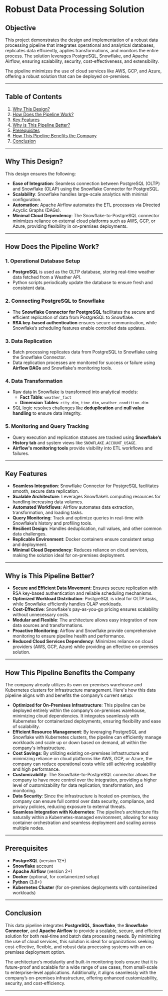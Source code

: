 # Robust Data Processing Solution

## Objective

This project demonstrates the design and implementation of a robust data processing pipeline that integrates operational and analytical databases, replicates data efficiently, applies transformations, and monitors the entire process. The solution leverages PostgreSQL, Snowflake, and Apache Airflow, ensuring scalability, security, cost-effectiveness, and extensibility. 

The pipeline minimizes the use of cloud services like AWS, GCP, and Azure, offering a robust solution that can be deployed on-premises.

---

## Table of Contents

1. [Why This Design?](#why-this-design)
2. [How Does the Pipeline Work?](#how-does-the-pipeline-work)
3. [Key Features](#key-features)
4. [Why is This Pipeline Better?](#why-is-this-pipeline-better)
5. [Prerequisites](#Prerequisites)
6. [How This Pipeline Benefits the Company](#how-this-pipeline-benefits-the-company)
7. [Conclusion](#conclusion)

---

## Why This Design?

This design ensures the following:

- **Ease of Integration**: Seamless connection between PostgreSQL (OLTP) and Snowflake (OLAP) using the Snowflake Connector for PostgreSQL.
- **Scalability**: Snowflake handles large-scale analytics with minimal configuration.
- **Automation**: Apache Airflow automates the ETL processes via Directed Acyclic Graphs (DAGs).
- **Minimal Cloud Dependency**: The Snowflake-to-PostgreSQL connector minimizes reliance on external cloud platforms such as AWS, GCP, or Azure, providing flexibility in on-premises deployments.

---

## How Does the Pipeline Work?

### 1. **Operational Database Setup**

- **PostgreSQL** is used as the OLTP database, storing real-time weather data fetched from a Weather API.
- Python scripts periodically update the database to ensure fresh and consistent data.

### 2. **Connecting PostgreSQL to Snowflake**

- The **Snowflake Connector for PostgreSQL** facilitates the secure and efficient replication of data from PostgreSQL to Snowflake.
- **RSA key-based authentication** ensures secure communication, while Snowflake’s scheduling features enable controlled data updates.

### 3. **Data Replication**

- Batch processing replicates data from PostgreSQL to Snowflake using the Snowflake Connector.
- Data replication processes are monitored for success or failure using **Airflow DAGs** and Snowflake's monitoring tools.

### 4. **Data Transformation**

- Raw data in Snowflake is transformed into analytical models:
  - **Fact Table**: `weather_fact`
  - **Dimension Tables**: `city_dim`, `time_dim`, `weather_condition_dim`
- SQL logic resolves challenges like **deduplication** and **null value handling** to ensure data integrity.

### 5. **Monitoring and Query Tracking**

- Query execution and replication statuses are tracked using **Snowflake’s History tab** and system views like `SNOWFLAKE.ACCOUNT_USAGE`.
- **Airflow's monitoring tools** provide visibility into ETL workflows and failures.

---

## Key Features

- **Seamless Integration**: Snowflake Connector for PostgreSQL facilitates smooth, secure data replication.
- **Scalable Architecture**: Leverages Snowflake’s computing resources for handling increasing data volumes.
- **Automated Workflows**: Airflow automates data extraction, transformation, and loading tasks.
- **Query Monitoring**: Track and optimize queries in real-time with Snowflake’s history and profiling tools.
- **Resilient Design**: Handles deduplication, null values, and other common data challenges.
- **Replicable Environment**: Docker containers ensure consistent setup and deployment.
- **Minimal Cloud Dependency**: Reduces reliance on cloud services, making the solution ideal for on-premises deployment.

---

## Why is This Pipeline Better?

- **Secure and Efficient Data Movement**: Ensures secure replication with RSA key-based authentication and reliable scheduling mechanisms.
- **Optimized Workload Distribution**: PostgreSQL is ideal for OLTP tasks, while Snowflake efficiently handles OLAP workloads.
- **Cost-Effective**: Snowflake's pay-as-you-go pricing ensures scalability without unnecessary costs.
- **Modular and Flexible**: The architecture allows easy integration of new data sources and transformations.
- **Proactive Monitoring**: Airflow and Snowflake provide comprehensive monitoring to ensure pipeline health and performance.
- **Reduced Cloud Services Dependency**: Minimizes reliance on cloud providers (AWS, GCP, Azure) while providing an effective on-premises solution.

---

## How This Pipeline Benefits the Company

The company already utilizes its own on-premises warehouse and Kubernetes clusters for infrastructure management. Here's how this data pipeline aligns with and benefits the company’s current setup:

- **Optimized for On-Premises Infrastructure**: This pipeline can be deployed entirely within the company’s on-premises warehouse, minimizing cloud dependencies. It integrates seamlessly with Kubernetes for containerized deployments, ensuring flexibility and ease of scalability.
- **Efficient Resource Management**: By leveraging PostgreSQL and Snowflake with Kubernetes clusters, the pipeline can efficiently manage workloads and scale up or down based on demand, all within the company's infrastructure.
- **Cost Savings**: By utilizing existing on-premises infrastructure and minimizing reliance on cloud platforms like AWS, GCP, or Azure, the company can reduce operational costs while still achieving scalability and high performance.
- **Customizability**: The Snowflake-to-PostgreSQL connector allows the company to have more control over the integration, providing a higher level of customizability for data replication, transformation, and monitoring.
- **Data Security**: Since the infrastructure is hosted on-premises, the company can ensure full control over data security, compliance, and privacy policies, reducing exposure to external threats.
- **Seamless Integration with Kubernetes**: The pipeline’s architecture fits naturally within a Kubernetes-managed environment, allowing for easy container orchestration and seamless deployment and scaling across multiple nodes.

---

## Prerequisites

- **PostgreSQL** (version 12+)
- **Snowflake** account
- **Apache Airflow** (version 2+)
- **Docker** (optional, for containerized setup)
- **Python** (3.8+)
- **Kubernetes Cluster** (for on-premises deployments with containerized workloads)

---

## Conclusion

This data pipeline integrates **PostgreSQL**, **Snowflake**, the **Snowflake Connector**, and **Apache Airflow** to provide a scalable, secure, and efficient solution for both real-time and batch data processing needs. By minimizing the use of cloud services, this solution is ideal for organizations seeking cost-effective, flexible, and robust data processing systems with an on-premises deployment option.

The architecture’s modularity and built-in monitoring tools ensure that it is future-proof and scalable for a wide range of use cases, from small-scale to enterprise-level applications. Additionally, it aligns seamlessly with the company’s on-premises infrastructure, offering enhanced customizability, security, and cost-efficiency.

---
